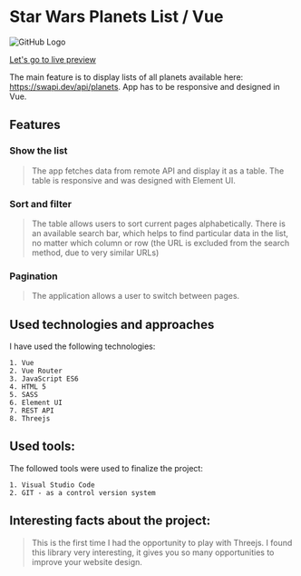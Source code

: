 # Star Wars Planets List / Vue

![GitHub Logo](/images/app_demo.bmp)


[Let's go to live preview](https://pdoubleu.github.io/planet_list_vue_task_06_2021/)


The main feature is to display lists of all planets available here: https://swapi.dev/api/planets.
App has to be responsive and designed in Vue.

## Features

### Show the list
> The app fetches data from remote API and display it as a table. The table is responsive and was designed with Element UI.

### Sort and filter
> The table allows users to sort current pages alphabetically. There is an available search bar, which helps to find particular data in the list, no matter which column or row (the URL is excluded from the search method, due to very similar URLs)

### Pagination
> The application allows a user to switch between pages.

## Used technologies and approaches

I have used the following technologies:

    1. Vue
    2. Vue Router
    3. JavaScript ES6
    4. HTML 5
    5. SASS
    6. Element UI
    7. REST API
    8. Threejs

## Used tools:

The followed tools were used to finalize the project:

    1. Visual Studio Code
    2. GIT - as a control version system
## Interesting facts about the project:

>  This is the first time I had the opportunity to play with Threejs. I found this library very interesting, it gives you so many opportunities to improve your website design.

